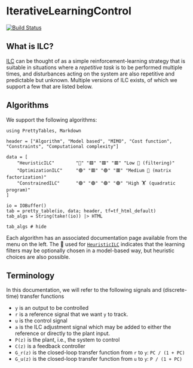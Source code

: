 # IterativeLearningControl

[![Build Status](https://github.com/baggepinnen/IterativeLearningControl.jl/actions/workflows/CI.yml/badge.svg?branch=main)](https://github.com/baggepinnen/IterativeLearningControl.jl/actions/workflows/CI.yml?query=branch%3Amain)

## What is ILC?

[ILC](https://en.wikipedia.org/wiki/Iterative_learning_control) can be thought of as a simple reinforcement-learning strategy that is suitable in situations where a *repetitive task* is to be performed multiple times, and disturbances acting on the system are also repetitive and predictable but unknown. Multiple versions of ILC exists, of which we support a few that are listed below.


## Algorithms

We support the following algorithms:

```@setup ALGORITHMS
using PrettyTables, Markdown

header = ["Algorithm", "Model based", "MIMO", "Cost function", "Constraints", "Computational complexity"]

data = [
    "HeuristicILC"        "🔶" "🟥" "🟥" "🟥" "Low 🚀 (filtering)"
    "OptimizationILC"     "🟢" "🟥" "🟢" "🟥" "Medium 🤔 (matrix factorization)"
    "ConstrainedILC"      "🟢" "🟢" "🟢" "🟢" "High 🏋️ (quadratic program)"
]

io = IOBuffer()
tab = pretty_table(io, data; header, tf=tf_html_default)
tab_algs = String(take!(io)) |> HTML
```
```@example ALGORITHMS
tab_algs # hide
```

Each algorithm has an associated documentation page available from the menu on the left. The 🔶 used for [`HeuristicILC`](@ref) indicates that the learning filters may be optionally chosen in a model-based way, but heuristic choices are also possible.

## Terminology
In this documentation, we will refer to the following signals and (discrete-time) transfer functions

- ``y`` is an output to be controlled
- ``r`` is a reference signal that we want ``y`` to track.
- ``u`` is the control signal
- ``a`` is the ILC adjustment signal which may be added to either the reference or directly to the plant input.
- ``P(z)`` is the plant, i.e., the system to control
- ``C(z)`` is a feedback controller
- ``G_r(z)`` is the closed-loop transfer function from ``r`` to ``y``: ``PC / (1 + PC)``
- ``G_u(z)`` is the closed-loop transfer function from ``u`` to ``y``: ``P / (1 + PC)``



